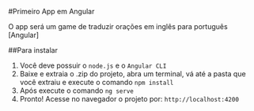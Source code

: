#Primeiro App em Angular

O app será um game de traduzir orações em inglês para português [Angular]

##Para instalar

1) Você deve possuir o `node.js` e o `Angular CLI`
2) Baixe e extraia o .zip do projeto, abra um terminal, vá até a pasta que você extraiu
e execute o comando `npm install`
3) Após execute o comando `ng serve`
4) Pronto! Acesse no navegador o projeto por: `http://localhost:4200`

